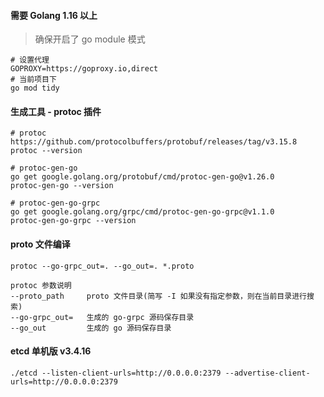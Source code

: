 #### 需要 Golang 1.16 以上
> 确保开启了 go module 模式

```
# 设置代理
GOPROXY=https://goproxy.io,direct
# 当前项目下
go mod tidy
```

#### 生成工具 - protoc 插件
```
# protoc
https://github.com/protocolbuffers/protobuf/releases/tag/v3.15.8
protoc --version

# protoc-gen-go
go get google.golang.org/protobuf/cmd/protoc-gen-go@v1.26.0
protoc-gen-go --version

# protoc-gen-go-grpc
go get google.golang.org/grpc/cmd/protoc-gen-go-grpc@v1.1.0
protoc-gen-go-grpc --version
```

#### proto 文件编译
```
protoc --go-grpc_out=. --go_out=. *.proto

protoc 参数说明
--proto_path     proto 文件目录(简写 -I 如果没有指定参数，则在当前目录进行搜索)
--go-grpc_out=   生成的 go-grpc 源码保存目录
--go_out         生成的 go 源码保存目录
```

#### etcd 单机版 v3.4.16
```
./etcd --listen-client-urls=http://0.0.0.0:2379 --advertise-client-urls=http://0.0.0.0:2379
```